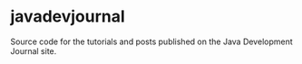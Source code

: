 # javadevjournal
Source code for the tutorials and posts published on the Java Development Journal site.
